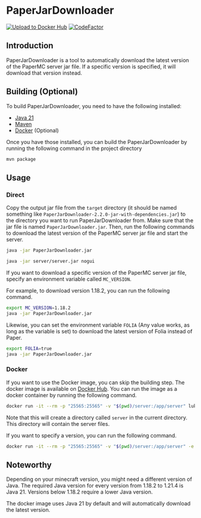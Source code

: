 # PaperJarDownloader

[![Upload to Docker Hub](https://github.com/Lukas-LLS/PaperJarDownloader/actions/workflows/docker.yml/badge.svg)](https://github.com/Lukas-LLS/PaperJarDownloader/actions/workflows/docker.yml)
[![CodeFactor](https://www.codefactor.io/repository/github/lukas-lls/paperjardownloader/badge)](https://www.codefactor.io/repository/github/lukas-lls/paperjardownloader)

## Introduction

PaperJarDownloader is a tool to automatically download the latest version of the PaperMC server jar file.
If a specific version is specified, it will download that version instead.

## Building (Optional)

To build PaperJarDownloader, you need to have the following installed:

- [Java 21](https://www.oracle.com/java/technologies/downloads/#java21)
- [Maven](https://maven.apache.org/download.cgi)
- [Docker](https://www.docker.com/products/docker-desktop/) (Optional)

Once you have those installed, you can build the PaperJarDownloader by running the following command in the project
directory

```bash
mvn package
```

## Usage

### Direct

Copy the output jar file from the `target` directory
(it should be named something like `PaperJarDownloader-2.2.0-jar-with-dependencies.jar`)
to the directory you want to run PaperJarDownloader from.
Make sure that the jar file is named `PaperJarDownloader.jar`.
Then, run the following commands to download the latest version of the PaperMC server jar file and start the server.

```bash
java -jar PaperJarDownloader.jar

java -jar server/server.jar nogui
```

If you want to download a specific version of the PaperMC server jar file, specify an environment variable called
`MC_VERSION`.

For example, to download version 1.18.2, you can run the following command.

```bash
export MC_VERSION=1.18.2
java -jar PaperJarDownloader.jar
```

Likewise, you can set the environment variable `FOLIA` (Any value works, as long as the variable is set) to download the
latest version of Folia instead of Paper.

```bash
export FOLIA=true
java -jar PaperJarDownloader.jar
```

### Docker

If you want to use the Docker image, you can skip the building step.
The docker image is available on [Docker Hub](https://hub.docker.com/r/lukaslls/paper-jar-downloader).
You can run the image as a docker container by running the following command.

```bash
docker run -it --rm -p "25565:25565" -v "$(pwd)/server:/app/server" lukaslls/paper-jar-downloader:latest
```

Note that this will create a directory called `server` in the current directory.
This directory will contain the server files.

If you want to specify a version, you can run the following command.

```bash
docker run -it --rm -p "25565:25565" -v "$(pwd)/server:/app/server" -e "MC_VERSION=1.18.2" lukaslls/paper-jar-downloader:latest
```

## Noteworthy

Depending on your minecraft version, you might need a different version of Java.
The required Java version for every version from 1.18.2 to 1.21.4 is Java 21.
Versions below 1.18.2 require a lower Java version.

The docker image uses Java 21 by default and will automatically download the latest version.
